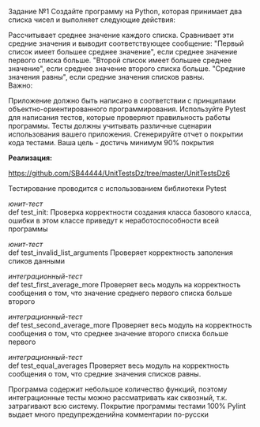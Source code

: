 Задание №1
Создайте программу на Python, которая принимает два списка чисел и выполняет следующие действия:

Рассчитывает среднее значение каждого списка.
Сравнивает эти средние значения и выводит соответствующее сообщение:
"Первый список имеет большее среднее значение", если среднее значение первого списка больше.
"Второй список имеет большее среднее значение", если среднее значение второго списка больше.
"Средние значения равны", если средние значения списков равны.  
Важно:  

Приложение должно быть написано в соответствии с принципами объектно-ориентированного программирования. Используйте Pytest для написания тестов, которые проверяют правильность работы программы. Тесты должны учитывать различные сценарии использования вашего приложения. Сгенерируйте отчет о покрытии кода тестами. Ваша цель - достичь минимум 90% покрытия

**Реализация:** 

https://github.com/SB44444/UnitTestsDz/tree/master/UnitTestsDz6  

Тестирование проводится с использованием библиотеки Pytest  

*юнит-тест*  
def test_init: Проверка корректности создания класса базового класса, ошибки в этом классе приведут к неработоспособности всей программы

*юнит-тест*  
def test_invalid_list_arguments  Проверяет корректность заполения спиков данными

*интеграционный-тест*  
def test_first_average_more  Проверяет весь модуль на корректность сообщения  о том, что значение среднего первого списка больше второго

*интеграционный-тест*  
def test_second_average_more Проверяет весь модуль на корректность сообщения  о том, что среднее значение второго списка больше первого

*интеграционный-тест*  
def test_equal_averages Проверяет весь модуль на корректность сообщения  о том, что средние значения списков равны.  

  Программа содержит небольшое количество функций, поэтому интеграционные тесты можно рассматривать как сквозный, т.к. затрагивают всю систему.
  Покрытие программы тестами 100%
  Pylint выдает много предупрежденийна комментарии по-русски
